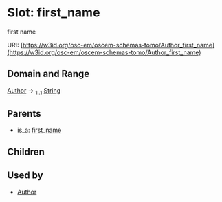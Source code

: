 
# Slot: first_name

first name

URI: [https://w3id.org/osc-em/oscem-schemas-tomo/Author_first_name](https://w3id.org/osc-em/oscem-schemas-tomo/Author_first_name)


## Domain and Range

[Author](Author.md) &#8594;  <sub>1..1</sub> [String](types/String.md)

## Parents

 *  is_a: [first_name](first_name.md)

## Children


## Used by

 * [Author](Author.md)
